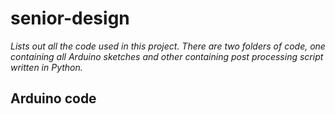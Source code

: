 # senior-design
*Lists out all the code used in this project.*
*There are two folders of code, one containing all Arduino sketches and other containing post processing script written in Python.*

## Arduino code
